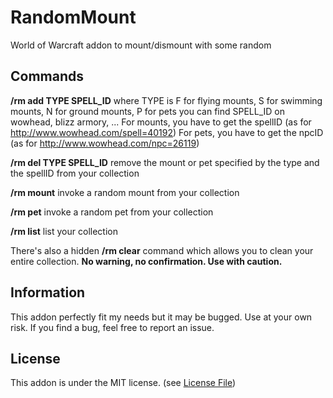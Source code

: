 RandomMount
===========

World of Warcraft addon to mount/dismount with some random

Commands
--------
**/rm add TYPE SPELL_ID**
	where TYPE is F for flying mounts, S for swimming mounts, N for ground mounts, P for pets
	you can find SPELL_ID on wowhead, blizz armory, ...
	For mounts, you have to get the spellID (as for http://www.wowhead.com/spell=40192)
	For pets, you have to get the npcID (as for http://www.wowhead.com/npc=26119)
	  
**/rm del TYPE SPELL_ID**
	remove the mount or pet specified by the type and the spellID from your collection
	
**/rm mount**
	invoke a random mount from your collection

**/rm pet**
	invoke a random pet from your collection

**/rm list**
	list your collection
	
There's also a hidden **/rm clear** command which allows you to clean your entire collection. **No warning, no confirmation. Use with caution.**
	
Information
-----------
This addon perfectly fit my needs but it may be bugged. Use at your own risk. If you find a bug, feel free to report an issue.

License
-------
This addon is under the MIT license. (see [License File](https://github.com/bmichotte/RandomMount/blob/master/RandomMount/LICENSE))
